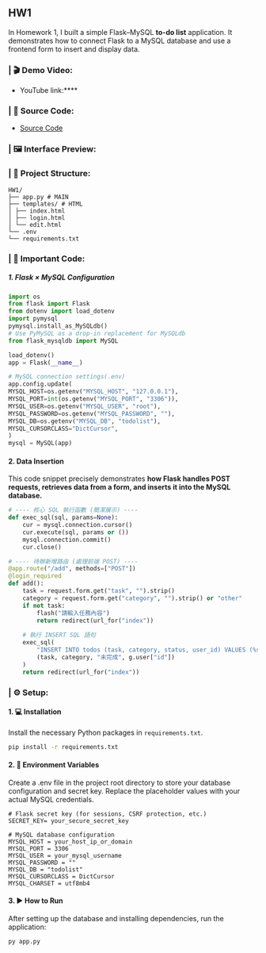 ## HW1

In Homework 1, I built a simple Flask–MySQL **to-do list** application.
It demonstrates how to connect Flask to a MySQL database and use a frontend form to insert and display data.

### | 🎬 Demo Video:
- YouTube link:****

### | 🔗 Source Code:

- [Source Code](https://github.com/PhoebeLu1011/1141-database/tree/main/HW1)

### | 🖼️ Interface Preview:


### | 📁 Project Structure:
```
HW1/
├── app.py # MAIN
├── templates/ # HTML
│ ├── index.html 
│ ├── login.html 
│ └── edit.html 
└── .env
└── requirements.txt
```
### | 🔗 Important Code:
##### 1. Flask × MySQL Configuration
```py
import os
from flask import Flask
from dotenv import load_dotenv
import pymysql
pymysql.install_as_MySQLdb() 
# Use PyMySQL as a drop-in replacement for MySQLdb
from flask_mysqldb import MySQL

load_dotenv()
app = Flask(__name__)

# MySQL connection settings(.env)
app.config.update(
MYSQL_HOST=os.getenv("MYSQL_HOST", "127.0.0.1"),
MYSQL_PORT=int(os.getenv("MYSQL_PORT", "3306")),
MYSQL_USER=os.getenv("MYSQL_USER", "root"),
MYSQL_PASSWORD=os.getenv("MYSQL_PASSWORD", ""),
MYSQL_DB=os.getenv("MYSQL_DB", "todolist"),
MYSQL_CURSORCLASS="DictCursor",
)
mysql = MySQL(app)
```
#### 2. Data Insertion 
This code snippet precisely demonstrates **how Flask handles POST requests, retrieves data from a form, and inserts it into the MySQL database.**
```py
# ---- 核心 SQL 執行函數 (簡潔展示) ----
def exec_sql(sql, params=None):
    cur = mysql.connection.cursor()
    cur.execute(sql, params or ())
    mysql.connection.commit()
    cur.close()

# ---- 待辦新增路由 (處理前端 POST) ----
@app.route("/add", methods=["POST"])
@login_required
def add():
    task = request.form.get("task", "").strip()
    category = request.form.get("category", "").strip() or "other"
    if not task:
        flash("請輸入任務內容")
        return redirect(url_for("index"))
    
    # 執行 INSERT SQL 語句
    exec_sql(
        "INSERT INTO todos (task, category, status, user_id) VALUES (%s, %s, %s, %s)",
        (task, category, "未完成", g.user["id"])
    )
    return redirect(url_for("index"))
```


### | ⚙️ Setup:
#### 1. 💻 Installation 
Install the necessary Python packages in `requirements.txt`.
```bash
pip install -r requirements.txt
```
#### 2. 🔑 Environment Variables
Create a .env file in the project root directory to store your database configuration and secret key. Replace the placeholder values with your actual MySQL credentials.
```env
# Flask secret key (for sessions, CSRF protection, etc.)
SECRET_KEY= your_secure_secret_key  

# MySQL database configuration
MYSQL_HOST = your_host_ip_or_domain
MYSQL_PORT = 3306
MYSQL_USER = your_mysql_username
MYSQL_PASSWORD = ""          
MYSQL_DB = "todolist"         
MYSQL_CURSORCLASS = DictCursor
MYSQL_CHARSET = utf8mb4
```
#### 3. ▶ How to Run
After setting up the database and installing dependencies, run the application:
```python
py app.py
```





